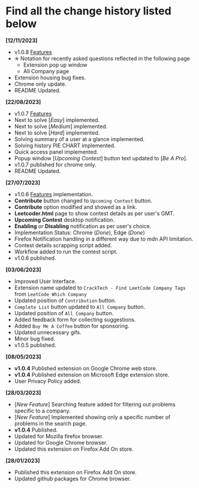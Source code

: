 # Find all the change history listed below 

**[12/11/2023]**
- v1.0.8 [Features](https://github.com/ssavi-ict/LeetCode-Which-Company/issues/263)
- ✯ Notation for recently asked questions reflected in the following page
    - Extension pop up window
    - All Company page
- Extension housing bug fixes.
- Chrome only update.
- README Updated.

**[22/08/2023]**
- v1.0.7 [Features](https://github.com/ssavi-ict/LeetCode-Which-Company/issues/85)
- Next to solve [*Easy*] implemented.
- Next to solve [*Medium*] implemented.
- Next to solve [*Hard*] implemented.
- Solving summary of a user at a glance implemented.
- Solving history PIE CHART implemented.
- Quick access panel implemented.
- Popup window [*Upcoming Contest*] button text updated to [*Be A Pro*].
- v1.0.7 published for chrome only.
- README Updated.

**[27/07/2023]**
- v1.0.6 [Features](https://github.com/ssavi-ict/LeetCode-Which-Company/issues/81) implementation.
- **Contribute** button changed to `Upcoming Contest` button.
- **Contribute** option modified and showed as a link. 
- **Leetcoder.html** page to show contest details as per user's GMT.
- **Upcoming Contest** desktop notification.
- **Enabling** or **Disabling** notification as per user's choice.
- Implementation Status: Chrome (*Done*), Edge (*Done*)
- Firefox Notification handling in a different way due to mdn API limitation.
- Contest details scrapping script added.
- Workflow added to run the contest script.
- v1.0.6 published.

**[03/06/2023]**
- Improved User Interface.
- Extension name updated to `CrackTech - Find LeetCode Company Tags` from `LeetCode Which Company`
- Updated position of `Contribution` button.
- `Complete List` button updated to `All Company` button.
- Updated position of `All Company` button.
- Added feedback form for collecting suggestions.
- Added `Buy Me A Coffee` button for sponsoring.
- Updated unnecessary gifs.
- Minor bug fixed.
- v1.0.5 published.

**[08/05/2023]**
- **v1.0.4** Published extension on Google Chrome web store.
- **v1.0.4** Published extension on Microsoft Edge extension store.
- User Privacy Policy added.

**[28/03/2023]**
- [*New Feature*] Searching feature added for filtering out problems specific to a company.
- [*New Feature*] Implemented showing only a specific number of problems in the search page.
- **v1.0.4** Published.
- Updated for Mozilla firefox browser.
- Updated for Google Chrome browser.
- Updated this extension on Firefox Add On store.

**[28/01/2023]**
- Published this extension on Firefox Add On store.
- Updated github packages for Chrome browser.